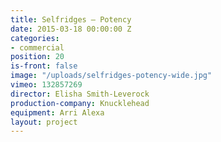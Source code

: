 ```yaml
---
title: Selfridges — Potency
date: 2015-03-18 00:00:00 Z
categories:
- commercial
position: 20
is-front: false
image: "/uploads/selfridges-potency-wide.jpg"
vimeo: 132857269
director: Elisha Smith-Leverock
production-company: Knucklehead
equipment: Arri Alexa
layout: project
---
```


